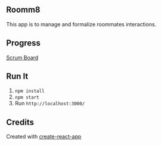 Roomm8
--
This app is to manage and formalize roommates interactions. 

Progress
--
[Scrum Board](https://trello.com/b/FaETswJe/roomm8)

Run It 
--
1. `npm install`
2. `npm start` 
3. Run `http://localhost:3000/`

Credits
-- 
Created with [create-react-app](https://github.com/facebookincubator/create-react-app/blob/master/packages/react-scripts/template/README.md)